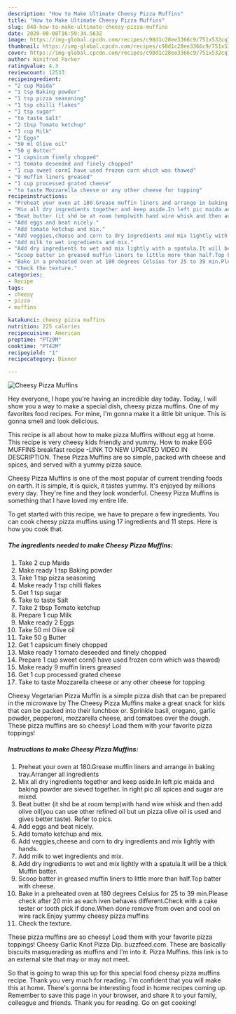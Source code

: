 ```yaml
---
description: "How to Make Ultimate Cheesy Pizza Muffins"
title: "How to Make Ultimate Cheesy Pizza Muffins"
slug: 848-how-to-make-ultimate-cheesy-pizza-muffins
date: 2020-08-08T16:59:34.563Z
image: https://img-global.cpcdn.com/recipes/c98d1c28ee3366c9/751x532cq70/cheesy-pizza-muffins-recipe-main-photo.jpg
thumbnail: https://img-global.cpcdn.com/recipes/c98d1c28ee3366c9/751x532cq70/cheesy-pizza-muffins-recipe-main-photo.jpg
cover: https://img-global.cpcdn.com/recipes/c98d1c28ee3366c9/751x532cq70/cheesy-pizza-muffins-recipe-main-photo.jpg
author: Winifred Parker
ratingvalue: 4.3
reviewcount: 12533
recipeingredient:
- "2 cup Maida"
- "1 tsp Baking powder"
- "1 tsp pizza seasoning"
- "1 tsp chilli flakes"
- "1 tsp sugar"
- "to taste Salt"
- "2 tbsp Tomato ketchup"
- "1 cup Milk"
- "2 Eggs"
- "50 ml Olive oil"
- "50 g Butter"
- "1 capsicum finely chopped"
- "1 tomato deseeded and finely chopped"
- "1 cup sweet cornI have used frozen corn which was thawed"
- "9 muffin liners greased"
- "1 cup processed grated cheese"
- "to taste Mozzarella cheese or any other cheese for topping"
recipeinstructions:
- "Preheat your oven at 180.Grease muffin liners and arrange in baking tray.Arranger all ingredients"
- "Mix all dry ingredients together and keep aside.In left pic maida and baking powder are sieved together. In right pic all spices and sugar are mixed."
- "Beat butter (it shd be at room temp)with hand wire whisk and then add olive oil(you can use other refined oil but un pizza olive oil is used and gives better taste). Refer to pics."
- "Add eggs and beat nicely."
- "Add tomato ketchup and mix."
- "Add veggies,cheese and corn to dry ingredients and mix lightly with hands."
- "Add milk to wet ingredients and mix."
- "Add dry ingredients to wet and mix lightly with a spatula.It will be a thick Muffin batter."
- "Scoop batter in greased muffin liners to little more than half.Top batter with cheese."
- "Bake in a preheated oven at 180 degrees Celsius for 25 to 39 min.Please check after 20 min as each iven behaves different.Check with a cake tester or tooth pick if done.When done remove from oven and cool on wire rack.Enjoy yummy cheesy pizza muffins"
- "Check the texture."
categories:
- Recipe
tags:
- cheesy
- pizza
- muffins

katakunci: cheesy pizza muffins 
nutrition: 225 calories
recipecuisine: American
preptime: "PT29M"
cooktime: "PT42M"
recipeyield: "1"
recipecategory: Dinner

---
```



![Cheesy Pizza Muffins](https://img-global.cpcdn.com/recipes/c98d1c28ee3366c9/751x532cq70/cheesy-pizza-muffins-recipe-main-photo.jpg)

Hey everyone, I hope you're having an incredible day today. Today, I will show you a way to make a special dish, cheesy pizza muffins. One of my favorites food recipes. For mine, I'm gonna make it a little bit unique. This is gonna smell and look delicious.

This recipe is all about how to make pizza Muffins without egg at home. This recipe is very cheesy kids friendly and yummy. How to make EGG MUFFINS breakfast recipe -LINK TO NEW UPDATED VIDEO IN DESCRIPTION. These Pizza Muffins are so simple, packed with cheese and spices, and served with a yummy pizza sauce.

Cheesy Pizza Muffins is one of the most popular of current trending foods on earth. It is simple, it is quick, it tastes yummy. It's enjoyed by millions every day. They're fine and they look wonderful. Cheesy Pizza Muffins is something that I have loved my entire life.


To get started with this recipe, we have to prepare a few ingredients. You can cook cheesy pizza muffins using 17 ingredients and 11 steps. Here is how you cook that.

<!--inarticleads1-->

##### The ingredients needed to make Cheesy Pizza Muffins:

1. Take 2 cup Maida
1. Make ready 1 tsp Baking powder
1. Take 1 tsp pizza seasoning
1. Make ready 1 tsp chilli flakes
1. Get 1 tsp sugar
1. Take to taste Salt
1. Take 2 tbsp Tomato ketchup
1. Prepare 1 cup Milk
1. Make ready 2 Eggs
1. Take 50 ml Olive oil
1. Take 50 g Butter
1. Get 1 capsicum finely chopped
1. Make ready 1 tomato deseeded and finely chopped
1. Prepare 1 cup sweet corn(I have used frozen corn which was thawed)
1. Make ready 9 muffin liners greased
1. Get 1 cup processed grated cheese
1. Take to taste Mozzarella cheese or any other cheese for topping


Cheesy Vegetarian Pizza Muffin is a simple pizza dish that can be prepared in the microwave by The Cheesy Pizza Muffins make a great snack for kids that can be packed into their lunchbox or. Sprinkle basil, oregano, garlic powder, pepperoni, mozzarella cheese, and tomatoes over the dough. These pizza muffins are so cheesy! Load them with your favorite pizza toppings! 

<!--inarticleads2-->

##### Instructions to make Cheesy Pizza Muffins:

1. Preheat your oven at 180.Grease muffin liners and arrange in baking tray.Arranger all ingredients
1. Mix all dry ingredients together and keep aside.In left pic maida and baking powder are sieved together. In right pic all spices and sugar are mixed.
1. Beat butter (it shd be at room temp)with hand wire whisk and then add olive oil(you can use other refined oil but un pizza olive oil is used and gives better taste). Refer to pics.
1. Add eggs and beat nicely.
1. Add tomato ketchup and mix.
1. Add veggies,cheese and corn to dry ingredients and mix lightly with hands.
1. Add milk to wet ingredients and mix.
1. Add dry ingredients to wet and mix lightly with a spatula.It will be a thick Muffin batter.
1. Scoop batter in greased muffin liners to little more than half.Top batter with cheese.
1. Bake in a preheated oven at 180 degrees Celsius for 25 to 39 min.Please check after 20 min as each iven behaves different.Check with a cake tester or tooth pick if done.When done remove from oven and cool on wire rack.Enjoy yummy cheesy pizza muffins
1. Check the texture.


These pizza muffins are so cheesy! Load them with your favorite pizza toppings! Cheesy Garlic Knot Pizza Dip. buzzfeed.com. These are basically biscuits masquerading as muffins and I&#39;m into it. Pizza Muffins. this link is to an external site that may or may not meet. 

So that is going to wrap this up for this special food cheesy pizza muffins recipe. Thank you very much for reading. I'm confident that you will make this at home. There's gonna be interesting food in home recipes coming up. Remember to save this page in your browser, and share it to your family, colleague and friends. Thank you for reading. Go on get cooking!
